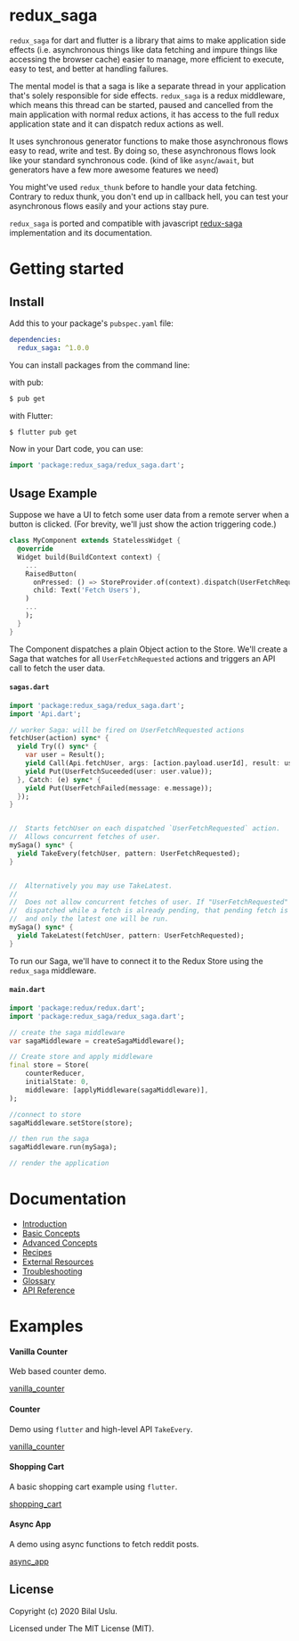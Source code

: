 # redux_saga

`redux_saga` for dart and flutter is a library that aims to make application side effects (i.e. asynchronous things like data fetching and impure things like accessing the browser cache) easier to manage, more efficient to execute, easy to test, and better at handling failures.

The mental model is that a saga is like a separate thread in your application that's solely responsible for side effects. `redux_saga` is a redux middleware, which means this thread can be started, paused and cancelled from the main application with normal redux actions, it has access to the full redux application state and it can dispatch redux actions as well.

It uses synchronous generator functions to make those asynchronous flows easy to read, write and test. By doing so, these asynchronous flows look like your standard synchronous code. (kind of like `async`/`await`, but generators have a few more awesome features we need)

You might've used `redux_thunk` before to handle your data fetching. Contrary to redux thunk, you don't end up in callback hell, you can test your asynchronous flows easily and your actions stay pure.

`redux_saga` is ported and compatible with javascript [redux-saga](https://github.com/redux-saga/redux-saga) implementation and its documentation.

# Getting started

## Install

Add this to your package's `pubspec.yaml` file:

```yaml
dependencies:
  redux_saga: ^1.0.0
```
You can install packages from the command line:

with pub:

```sh
$ pub get
```

with Flutter:

```sh
$ flutter pub get
```

Now in your Dart code, you can use:

```dart
import 'package:redux_saga/redux_saga.dart';
```

## Usage Example

Suppose we have a UI to fetch some user data from a remote server when a button is clicked. (For brevity, we'll just show the action triggering code.)

```dart
class MyComponent extends StatelessWidget {
  @override
  Widget build(BuildContext context) {
    ...
    RaisedButton(
      onPressed: () => StoreProvider.of(context).dispatch(UserFetchRequested()),
      child: Text('Fetch Users'),
    )
    ...
    );
  }
}
```

The Component dispatches a plain Object action to the Store. We'll create a Saga that watches for all `UserFetchRequested` actions and triggers an API call to fetch the user data.

#### `sagas.dart`

```dart
import 'package:redux_saga/redux_saga.dart';
import 'Api.dart';

// worker Saga: will be fired on UserFetchRequested actions
fetchUser(action) sync* {
  yield Try(() sync* {
    var user = Result();
    yield Call(Api.fetchUser, args: [action.payload.userId], result: user);
    yield Put(UserFetchSuceeded(user: user.value));
  }, Catch: (e) sync* {
    yield Put(UserFetchFailed(message: e.message));
  });
}


//  Starts fetchUser on each dispatched `UserFetchRequested` action.
//  Allows concurrent fetches of user.
mySaga() sync* {
  yield TakeEvery(fetchUser, pattern: UserFetchRequested);
}


//  Alternatively you may use TakeLatest.
//
//  Does not allow concurrent fetches of user. If "UserFetchRequested" gets
//  dispatched while a fetch is already pending, that pending fetch is cancelled
//  and only the latest one will be run.
mySaga() sync* {
  yield TakeLatest(fetchUser, pattern: UserFetchRequested);
}

```

To run our Saga, we'll have to connect it to the Redux Store using the `redux_saga` middleware.

#### `main.dart`

```dart
import 'package:redux/redux.dart';
import 'package:redux_saga/redux_saga.dart';

// create the saga middleware
var sagaMiddleware = createSagaMiddleware();

// Create store and apply middleware
final store = Store(
    counterReducer,
    initialState: 0,
    middleware: [applyMiddleware(sagaMiddleware)],
);

//connect to store
sagaMiddleware.setStore(store);

// then run the saga
sagaMiddleware.run(mySaga);

// render the application
```

# Documentation

- [Introduction](xxx)
- [Basic Concepts](xxx)
- [Advanced Concepts](xxx)
- [Recipes](xxx)
- [External Resources](xxx)
- [Troubleshooting](xxx)
- [Glossary](xxx)
- [API Reference](xxx)


# Examples

#### Vanilla Counter

Web based counter demo.

[vanilla_counter](xxx)

#### Counter

Demo using `flutter` and high-level API `TakeEvery`.

[vanilla_counter](xxx)

#### Shopping Cart

A basic shopping cart example using `flutter`.

[shopping_cart](xxx)

#### Async App

A demo using async functions to fetch reddit posts.

[async_app](xxx)

## License
Copyright (c) 2020 Bilal Uslu.

Licensed under The MIT License (MIT).

